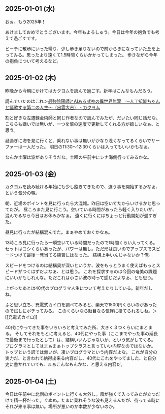 ## 2025-01-01 (水)

おぉ、もう2025年！

あけましておめでとうございます。今年もよろしゅう。今日は今年の抱負でも考えて過ごすです。

ビーチに散歩にいった帰り、少し歩き足りないので前からきになっていた丘を上ってみる。思ったより遠くて1.5時間くらいかかってしまった。
歩きながら今年の抱負について考えるなど。

## 2025-01-02 (木)

昨晩から今朝にかけてはカクヨムを読んで過ごす。新年はこんなもんだろう。

読んでいたのはこれ＞[最強陰陽師とAIある式神の異世界無双　〜人工知能ちゃんと謳歌する第二の人生〜（出雲大吉） - カクヨム](https://kakuyomu.jp/works/16817330664849616936)

割と好きな左遷錬金術師と同じ作者なので読んでみたが、だいたい同じ話だな。こちらも嫌いでは無いが、一つを倍の速度で更新してくれる方が嬉しいなぁ、と思う。

昼過ぎに海を見に行くと、乗れない事は無いがかなり浅くなってるくらいでサーファーは一人だった。
明日の11:30〜12:30くらいは入ってもいいかもなぁ。

なんか土曜は波がありそうだな。土曜の午前中にシナ海側行ってみるかな。

## 2025-01-03 (金)

カクヨムを読み続ける年始にも少し飽きてきたので、違う事を開始するかなぁ、という気分の朝。

朝、近場のポイントを見に行ったら大混雑。昨日は空いてたからいけるかと思ってたが。
昼ころまた見に行こう。空いている時間があったら軽く入りたいが、混んでるなら今日はお休みかなぁ。
遠くに行くにはちょっと行動開始が遅すぎた。

昼見に行ったが結構混んでた。まぁやめておくかなぁ。

13時ころ見に行ったら一瞬空いている時間だったので1時間くらい入ってくる。
セットはコシくらいあったが、パワーは無し。ただ形は良いのでアップスでスピードつけて最後一発当てる練習にはなった。
結構上手いんじゃないか？俺。

スピードをつけるのは結構奥が深いというか、波をもっとうまく使えばもっとスピードがつくはずだよなぁ、とは思う。
これを探求するのは今回の奄美の課題にいいかもしれんな。ただこれは小さい波の時って感じだよなぁ、とも思う。

上がったあとは40代のプログラマ人生について考えたりしている。新年だしね。

ふと思い立ち、充電式カイロを調べてみると、楽天で1500円くらいのがあったので試しにポチってみる。
このくらいなら駄目なら気軽に捨てられるしね。＞[[充電式カイロ]]

40代にやってきた事をいろいろと考えてみた所、大きく３つくらいにまとまる。
そしてそれをもとに考えると、40代にやった事（ここまでやった事の延長で最後まで行ったとして）は、結構いいんじゃないか、という気がしてくる。
プログラマとしてはまぁまぁトップクラスと言っていい内容なのではないか。
トップという訳では無いが、凄いプログラマという内容だよな。
これが自分の実力だ、と言われて納得出来る内容だし、40代にこれをやってました、と自分史に書かれていても、まぁこんなもんかな、と思える内容だ。

## 2025-01-04 (土)

今日は午前中に北側のポイントに行くも大外し。風が強くて入ってみたが立つだけで精一杯だった。ぐぬぬ。たまに乗れそうな波も見えるんだが、待ってる時にそれが来る事は無い。場所が悪いのか本数が少ないのか。